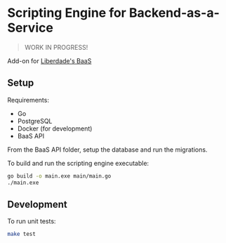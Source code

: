 # Scripting Engine for Backend-as-a-Service

> WORK IN PROGRESS!

Add-on for [Liberdade's BaaS](https://github.com/liberdade-organizacao/no-backend-api)

## Setup

Requirements:
- Go
- PostgreSQL
- Docker (for development)
- BaaS API

From the BaaS API folder, setup the database and run the migrations.

To build and run the scripting engine executable:

``` sh
go build -o main.exe main/main.go
./main.exe
```

## Development

To run unit tests:

``` sh
make test
```


